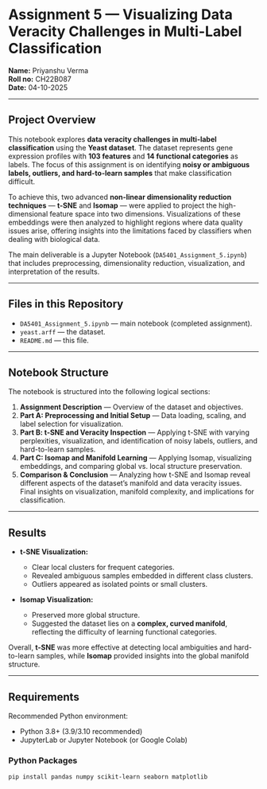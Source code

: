 # Assignment 5 — Visualizing Data Veracity Challenges in Multi-Label Classification  

**Name:** Priyanshu Verma  
**Roll no:** CH22B087  
**Date:** 04-10-2025  

---

## Project Overview  

This notebook explores **data veracity challenges in multi-label classification** using the **Yeast dataset**. The dataset represents gene expression profiles with **103 features** and **14 functional categories** as labels. The focus of this assignment is on identifying **noisy or ambiguous labels, outliers, and hard-to-learn samples** that make classification difficult.  

To achieve this, two advanced **non-linear dimensionality reduction techniques** — **t-SNE** and **Isomap** — were applied to project the high-dimensional feature space into two dimensions. Visualizations of these embeddings were then analyzed to highlight regions where data quality issues arise, offering insights into the limitations faced by classifiers when dealing with biological data.  

The main deliverable is a Jupyter Notebook (`DA5401_Assignment_5.ipynb`) that includes preprocessing, dimensionality reduction, visualization, and interpretation of the results.  

---

## Files in this Repository  

- `DA5401_Assignment_5.ipynb` — main notebook (completed assignment).
- `yeast.arff` — the dataset.  
- `README.md` — this file.  

---

## Notebook Structure  

The notebook is structured into the following logical sections:  

1. **Assignment Description** — Overview of the dataset and objectives.  
2. **Part A: Preprocessing and Initial Setup** — Data loading, scaling, and label selection for visualization.  
3. **Part B: t-SNE and Veracity Inspection** — Applying t-SNE with varying perplexities, visualization, and identification of noisy labels, outliers, and hard-to-learn samples.  
4. **Part C: Isomap and Manifold Learning** — Applying Isomap, visualizing embeddings, and comparing global vs. local structure preservation.  
5. **Comparison & Conclusion** — Analyzing how t-SNE and Isomap reveal different aspects of the dataset’s manifold and data veracity issues.  Final insights on visualization, manifold complexity, and implications for classification.  

---

## Results  

- **t-SNE Visualization:**  
  - Clear local clusters for frequent categories.  
  - Revealed ambiguous samples embedded in different class clusters.  
  - Outliers appeared as isolated points or small clusters.  

- **Isomap Visualization:**  
  - Preserved more global structure.  
  - Suggested the dataset lies on a **complex, curved manifold**, reflecting the difficulty of learning functional categories.  

 Overall, **t-SNE** was more effective at detecting local ambiguities and hard-to-learn samples, while **Isomap** provided insights into the global manifold structure.  

---

## Requirements  

Recommended Python environment:  

- Python 3.8+ (3.9/3.10 recommended)  
- JupyterLab or Jupyter Notebook (or Google Colab)  

### Python Packages  

```bash
pip install pandas numpy scikit-learn seaborn matplotlib
